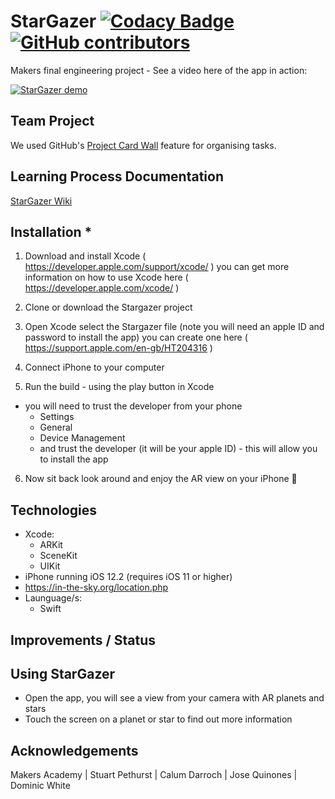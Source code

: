 # StarGazer [![Codacy Badge](https://api.codacy.com/project/badge/Grade/c6e85c7d6c8b416fa266512dba8b4e6e)](https://www.codacy.com/app/StarGeezers/stargazer?utm_source=github.com&amp;utm_medium=referral&amp;utm_content=CalumDarroch/stargazer&amp;utm_campaign=Badge_Grade) [![GitHub contributors](https://img.shields.io/github/contributors/jo-quin/stargazer.svg)](https://github.com/jo-quin/stargazer/graphs/contributors)

Makers final engineering project - See a video here of the app in action:

[![StarGazer demo](https://img.youtube.com/vi/2mJJrip4emc/0.jpg)](https://www.youtube.com/watch?v=2mJJrip4emc)

## Team Project
We used GitHub's [Project Card Wall](https://github.com/jo-quin/stargazer/projects/1) feature for organising tasks.

## Learning Process Documentation
[StarGazer Wiki](https://github.com/jo-quin/stargazer.wiki.git)

## Installation *
1.  Download and install Xcode ( https://developer.apple.com/support/xcode/ ) you can get more information on how to use Xcode here ( https://developer.apple.com/xcode/ )

2.  Clone or download the Stargazer project

3.  Open Xcode select the Stargazer file (note you will need an apple ID and password to install the app) you can create one here ( https://support.apple.com/en-gb/HT204316 )

4.  Connect iPhone to your computer

5.  Run the build - using the play button in Xcode
   * you will need to trust the developer from your phone
     * Settings
     * General
     * Device Management
     * and trust the developer (it will be your apple ID) - this will allow you to install the app
     
6.  Now sit back look around and enjoy the AR view on your iPhone :iphone:

## Technologies
* Xcode:
  * ARKit
  * SceneKit
  * UIKit
* iPhone running iOS 12.2 (requires iOS 11 or higher)
* https://in-the-sky.org/location.php
* Launguage/s:
  * Swift

## Improvements / Status



## Using StarGazer

* Open the app, you will see a view from your camera with AR planets and stars
* Touch the screen on a planet or star to find out more information

## Acknowledgements
Makers Academy | Stuart Pethurst | Calum Darroch | Jose Quinones | Dominic White
